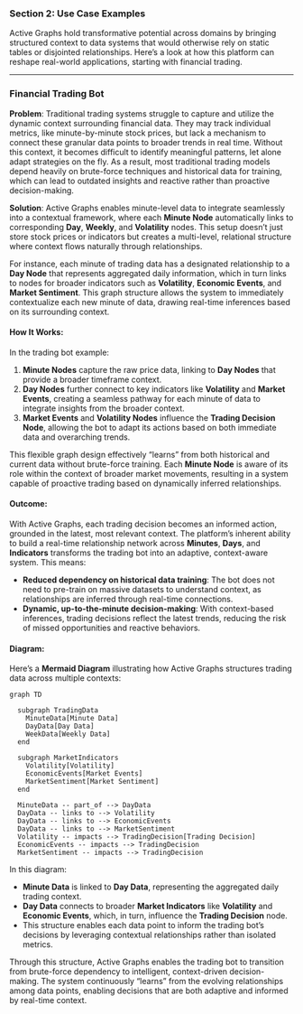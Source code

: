 ### Section 2: Use Case Examples

Active Graphs hold transformative potential across domains by bringing structured context to data systems that would otherwise rely on static tables or disjointed relationships. Here’s a look at how this platform can reshape real-world applications, starting with financial trading.

---

### Financial Trading Bot

**Problem**: Traditional trading systems struggle to capture and utilize the dynamic context surrounding financial data. They may track individual metrics, like minute-by-minute stock prices, but lack a mechanism to connect these granular data points to broader trends in real time. Without this context, it becomes difficult to identify meaningful patterns, let alone adapt strategies on the fly. As a result, most traditional trading models depend heavily on brute-force techniques and historical data for training, which can lead to outdated insights and reactive rather than proactive decision-making.

**Solution**: Active Graphs enables minute-level data to integrate seamlessly into a contextual framework, where each **Minute Node** automatically links to corresponding **Day**, **Weekly**, and **Volatility** nodes. This setup doesn’t just store stock prices or indicators but creates a multi-level, relational structure where context flows naturally through relationships. 

For instance, each minute of trading data has a designated relationship to a **Day Node** that represents aggregated daily information, which in turn links to nodes for broader indicators such as **Volatility**, **Economic Events**, and **Market Sentiment**. This graph structure allows the system to immediately contextualize each new minute of data, drawing real-time inferences based on its surrounding context.

#### **How It Works:**

In the trading bot example:
1. **Minute Nodes** capture the raw price data, linking to **Day Nodes** that provide a broader timeframe context.
2. **Day Nodes** further connect to key indicators like **Volatility** and **Market Events**, creating a seamless pathway for each minute of data to integrate insights from the broader context.
3. **Market Events** and **Volatility Nodes** influence the **Trading Decision Node**, allowing the bot to adapt its actions based on both immediate data and overarching trends.

This flexible graph design effectively “learns” from both historical and current data without brute-force training. Each **Minute Node** is aware of its role within the context of broader market movements, resulting in a system capable of proactive trading based on dynamically inferred relationships.

#### **Outcome**:
With Active Graphs, each trading decision becomes an informed action, grounded in the latest, most relevant context. The platform’s inherent ability to build a real-time relationship network across **Minutes**, **Days**, and **Indicators** transforms the trading bot into an adaptive, context-aware system. This means:
- **Reduced dependency on historical data training**: The bot does not need to pre-train on massive datasets to understand context, as relationships are inferred through real-time connections.
- **Dynamic, up-to-the-minute decision-making**: With context-based inferences, trading decisions reflect the latest trends, reducing the risk of missed opportunities and reactive behaviors.

#### **Diagram**:

Here’s a **Mermaid Diagram** illustrating how Active Graphs structures trading data across multiple contexts:

```mermaid
graph TD

  subgraph TradingData
    MinuteData[Minute Data]
    DayData[Day Data]
    WeekData[Weekly Data]
  end

  subgraph MarketIndicators
    Volatility[Volatility]
    EconomicEvents[Market Events]
    MarketSentiment[Market Sentiment]
  end

  MinuteData -- part_of --> DayData
  DayData -- links to --> Volatility
  DayData -- links to --> EconomicEvents
  DayData -- links to --> MarketSentiment
  Volatility -- impacts --> TradingDecision[Trading Decision]
  EconomicEvents -- impacts --> TradingDecision
  MarketSentiment -- impacts --> TradingDecision
```

In this diagram:
- **Minute Data** is linked to **Day Data**, representing the aggregated daily trading context.
- **Day Data** connects to broader **Market Indicators** like **Volatility** and **Economic Events**, which, in turn, influence the **Trading Decision** node.
- This structure enables each data point to inform the trading bot’s decisions by leveraging contextual relationships rather than isolated metrics.

Through this structure, Active Graphs enables the trading bot to transition from brute-force dependency to intelligent, context-driven decision-making. The system continuously “learns” from the evolving relationships among data points, enabling decisions that are both adaptive and informed by real-time context.
